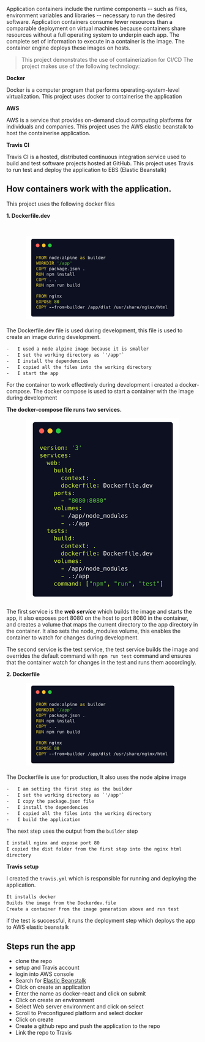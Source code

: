 Application containers include the runtime components -- such as files, environment variables and libraries -- necessary to run the desired software. Application containers consume fewer resources than a comparable deployment on virtual machines because containers share resources without a full operating system to underpin each app. The complete set of information to execute in a container is the image. The container engine deploys these images on hosts.

> This project demonstrates the use of containerization for CI/CD The
> project makes use of the following technology:

**Docker**

Docker is a computer program that performs operating-system-level virtualization. This project uses docker to containerise the application

**AWS**

AWS is a service that provides on-demand cloud computing platforms for individuals and companies. This project uses the AWS elastic beanstalk to host the containerise application.

**Travis CI**

Travis CI is a hosted, distributed continuous integration service used to build and test software projects hosted at GitHub. This project uses Travis to run test and deploy the application to EBS (Elastic Beanstalk)

##  How containers work with the application.

This project uses the following docker files

**1.  Dockerfile.dev**

<br><center><img width="400px" src="img/dockerfile.dev.png"></center><br>
The Dockerfile.dev file is used during development, this file is used to create an image during development.

    -   I used a node alpine image because it is smaller
    -   I set the working directory as `'/app'`
    -   I install the dependencies
    -   I copied all the files into the working directory
    -   I start the app

For the container to work effectively during development i created a docker-compose. The docker compose is used to start a container with the image during development

**The docker-compose file runs two services.**
<br><center><img width="400px" src="img/docker-compose.png"></center><br>
The first service is the ***web service*** which builds the image and starts the app,
it also exposes port 8080 on the host to port 8080 in the container,
and creates a volume that maps the current directory to the app directory in the container. It also sets the node_modules volume, this enables the container to watch for changes during development.

The second service is the test service, the test service builds the image and overrides the default command with `npm run test` command and ensures that the container watch for changes in the test and runs them accordingly.

**2. Dockerfile**
<br><center><img width="400px" src="img/dockerfile.png"></center><br>
The Dockerfile is use for production, It also uses the node alpine image

    -   I am setting the first step as the builder
    -   I set the working directory as `'/app'`
    -   I copy the package.json file
    -   I install the dependencies
    -   I copied all the files into the working directory
    -   I build the application

The next step uses the output from the `builder` step

    I install nginx and expose port 80 
    I copied the dist folder from the first step into the nginx html directory

**Travis setup**

I created the `travis.yml` which is responsible for running and deploying the application.

    It installs docker
    Builds the image from the Dockerdev.file
    Create a container from the image generation above and run test

if the test is successful, it runs the deployment step which deploys the app to AWS elastic beanstalk

## Steps run the app


-   clone the repo
-   setup and Travis account
-   login into AWS console
-   Search for [Elastic Beanstalk](https://docs.aws.amazon.com/console/quickstarts)
-   Click on create an application
-   Enter the name as docker-react and click on submit
-   Click on create an environment
-   Select Web server environment and click on select
-   Scroll to Preconfigured platform and select docker
-   Click on create
-   Create a github repo and push the application to the repo
-   Link the repo to Travis